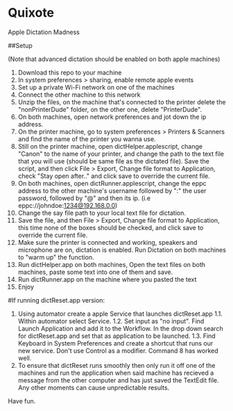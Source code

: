 Quixote
=======

Apple Dictation Madness 


##Setup

(Note that advanced dictation should be enabled on both apple machines)

1. Download this repo to your machine 
2. In system preferences > sharing, enable remote apple events
3. Set up a private Wi-Fi network on one of the machines 
4. Connect the other machine to this network
5. Unzip the files, on the machine that's connected to the printer delete the "nonPrinterDude" folder, on the other one, delete "PrinterDude".
6. On both machines, open network preferences and jot down the ip address.
7. On the printer machine, go to system preferences > Printers & Scanners and find the name of the printer you wanna use.
8. Still on the printer machine, open dictHelper.applescript, change "Canon" to the name of your printer, and change the path to the text file that you will use (should be same file as the dictated file). Save the script, and then click File > Export, Change file format to Application, check "Stay open after.." and click save to override the current file.
9. On both machines, open dictRunner.applescript, change the eppc address to the other machine's username followed by ":" the user password, followed by "@" and then its ip. (i.e eppc://johndoe:1234@192.168.0.0)
10. Change the say file path to your local text file for dictation.
11. Save the file, and then File > Export, Change file format to Application, this time none of the boxes should be checked,  and click save to override the current file.
12. Make sure the printer is connected and working, speakers and microphone are on, dictation is enabled. Run Dictation on both machines to "warm up" the function.
13. Run dictHelper.app on both machines, Open the text files on both machines, paste some text into one of them and save.
14. Run dictRunner.app on the machine where you pasted the text
15. Enjoy

#If running dictReset.app version:
1. Using automator create a apple Service that launches dictReset.app
1.1. Within automator select Service.
1.2. Set input as "no input". Find Launch Application and add it to the Workflow. In the drop down search for dictReset.app and set that as application to be launched. 
1.3. Find Keyboard in System Preferences and create a shortcut that runs our new service. Don't use Control as a modifier. Command 8 has worked well. 
2. To ensure that dictReset runs smoothly then only run it off one of the machines and run the application when said machine has recieved a message from the other computer and has just saved the TextEdit file. Any other moments can cause unpredictable results. 


Have fun. 
